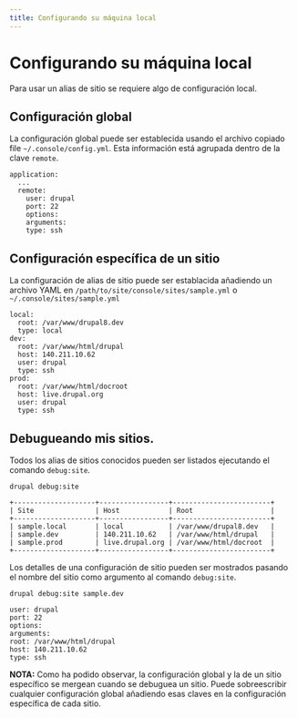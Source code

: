 ```yaml
---
title: Configurando su máquina local
---
```

# Configurando su máquina local

Para usar un alias de sitio se requiere algo de configuración local.

## Configuración global

La configuración global puede ser establecida usando el archivo copiado file `~/.console/config.yml`. Esta información está agrupada dentro de la clave `remote`.

```
application:
  ...
  remote:
    user: drupal
    port: 22
    options:
    arguments:
    type: ssh
```

## Configuración específica de un sitio

La configuración de alias de sitio puede ser establacida añadiendo un archivo YAML en `/path/to/site/console/sites/sample.yml` o `~/.console/sites/sample.yml`

```
local:
  root: /var/www/drupal8.dev
  type: local
dev:
  root: /var/www/html/drupal
  host: 140.211.10.62
  user: drupal
  type: ssh
prod:
  root: /var/www/html/docroot
  host: live.drupal.org
  user: drupal
  type: ssh
```

## Debugueando mis sitios.

Todos los alias de sitios conocidos pueden ser listados ejecutando el comando `debug:site`.

```
drupal debug:site

+--------------------+-----------------+------------------------+
| Site               | Host            | Root                   |
+--------------------+-----------------+------------------------+
| sample.local       | local           | /var/www/drupal8.dev   |
| sample.dev         | 140.211.10.62   | /var/www/html/drupal   |
| sample.prod        | live.drupal.org | /var/www/html/docroot  |
+--------------------+-----------------+------------------------+
```

Los detalles de una configuración de sitio pueden ser mostrados pasando el nombre del sitio como argumento al comando `debug:site`.
```
drupal debug:site sample.dev

user: drupal
port: 22
options:
arguments:
root: /var/www/html/drupal
host: 140.211.10.62
type: ssh
```

**NOTA:** Como ha podido observar, la configuración global y la de un sitio específico se mergean cuando se debuguea un sitio. Puede sobreescribir cualquier configuración global añadiendo esas claves en la configuración específica de cada sitio.
